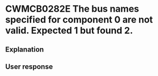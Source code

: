 # CWMCB0282E The bus names specified for component 0 are not valid. Expected 1 but found 2.

## Explanation

## User response